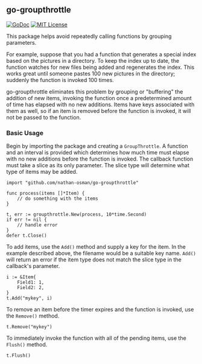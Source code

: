 ## go-groupthrottle

[![GoDoc](https://godoc.org/github.com/nathan-osman/go-groupthrottle?status.svg)](https://godoc.org/github.com/nathan-osman/go-groupthrottle)
[![MIT License](http://img.shields.io/badge/license-MIT-9370d8.svg?style=flat)](http://opensource.org/licenses/MIT)

This package helps avoid repeatedly calling functions by grouping parameters.

For example, suppose that you had a function that generates a special index based on the pictures in a directory. To keep the index up to date, the function watches for new files being added and regenerates the index. This works great until someone pastes 100 new pictures in the directory; suddenly the function is invoked 100 times.

go-groupthrottle eliminates this problem by grouping or "buffering" the addition of new items, invoking the function once a predetermined amount of time has elapsed with no new additions. Items have keys associated with them as well, so if an item is removed before the function is invoked, it will not be passed to the function.

### Basic Usage

Begin by importing the package and creating a `GroupThrottle`. A function and an interval is provided which determines how much time must elapse with no new additions before the function is invoked. The callback function must take a slice as its only parameter. The slice type will determine what type of items may be added.

    import "github.com/nathan-osman/go-groupthrottle"

    func process(items []*Item) {
        // do something with the items
    }

    t, err := groupthrottle.New(process, 10*time.Second)
    if err != nil {
        // handle error
    }
    defer t.Close()

To add items, use the `Add()` method and supply a key for the item. In the example described above, the filename would be a suitable key name. `Add()` will return an error if the item type does not match the slice type in the callback's parameter.

    i := &Item{
        Field1: 1,
        Field2: 2,
    }
    t.Add("mykey", i)

To remove an item before the timer expires and the function is invoked, use the `Remove()` method.

    t.Remove("mykey")

To immediately invoke the function with all of the pending items, use the `Flush()` method.

    t.Flush()
